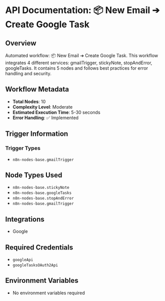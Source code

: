 # API Documentation: 📦 New Email ➔ Create Google Task

## Overview
Automated workflow: 📦 New Email ➔ Create Google Task. This workflow integrates 4 different services: gmailTrigger, stickyNote, stopAndError, googleTasks. It contains 5 nodes and follows best practices for error handling and security.

## Workflow Metadata
- **Total Nodes**: 10
- **Complexity Level**: Moderate
- **Estimated Execution Time**: 5-30 seconds
- **Error Handling**: ✅ Implemented

## Trigger Information
### Trigger Types
- `n8n-nodes-base.gmailTrigger`

## Node Types Used
- `n8n-nodes-base.stickyNote`
- `n8n-nodes-base.googleTasks`
- `n8n-nodes-base.stopAndError`
- `n8n-nodes-base.gmailTrigger`

## Integrations
- Google

## Required Credentials
- `googleApi`
- `googleTasksOAuth2Api`

## Environment Variables
- No environment variables required
